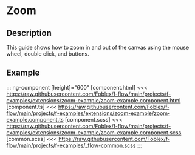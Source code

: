 ﻿# Zoom

## Description

This guide shows how to zoom in and out of the canvas using the mouse wheel, double click, and buttons.

## Example

::: ng-component <zoom-example></zoom-example> [height]="600"
[component.html] <<< https://raw.githubusercontent.com/Foblex/f-flow/main/projects/f-examples/extensions/zoom-example/zoom-example.component.html
[component.ts] <<< https://raw.githubusercontent.com/Foblex/f-flow/main/projects/f-examples/extensions/zoom-example/zoom-example.component.ts
[component.scss] <<< https://raw.githubusercontent.com/Foblex/f-flow/main/projects/f-examples/extensions/zoom-example/zoom-example.component.scss
[common.scss] <<< https://raw.githubusercontent.com/Foblex/f-flow/main/projects/f-examples/_flow-common.scss
:::



